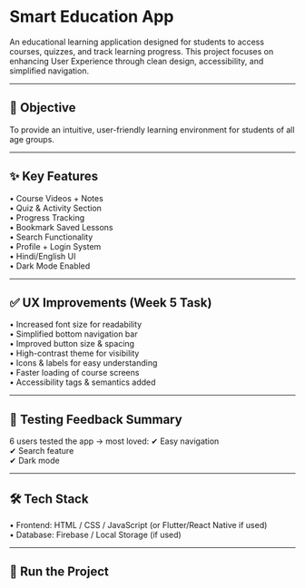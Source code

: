 # Smart Education App

An educational learning application designed for students to access courses, quizzes, and track learning progress. This project focuses on enhancing User Experience through clean design, accessibility, and simplified navigation.

---

## 🎯 Objective
To provide an intuitive, user-friendly learning environment for students of all age groups.

---

## ✨ Key Features
• Course Videos + Notes  
• Quiz & Activity Section  
• Progress Tracking  
• Bookmark Saved Lessons  
• Search Functionality  
• Profile + Login System  
• Hindi/English UI  
• Dark Mode Enabled  

---

## ✅ UX Improvements (Week 5 Task)
• Increased font size for readability  
• Simplified bottom navigation bar  
• Improved button size & spacing  
• High-contrast theme for visibility  
• Icons & labels for easy understanding  
• Faster loading of course screens  
• Accessibility tags & semantics added  

---

## 🧪 Testing Feedback Summary
6 users tested the app → most loved:
✔ Easy navigation  
✔ Search feature  
✔ Dark mode  

---

## 🛠 Tech Stack
• Frontend: HTML / CSS / JavaScript (or Flutter/React Native if used)  
• Database: Firebase / Local Storage (if used)  

---

## 🚀 Run the Project
